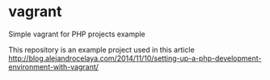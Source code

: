 vagrant
=======

Simple vagrant for PHP projects example

This repository is an example project used in this article http://blog.alejandrocelaya.com/2014/11/10/setting-up-a-php-development-environment-with-vagrant/

